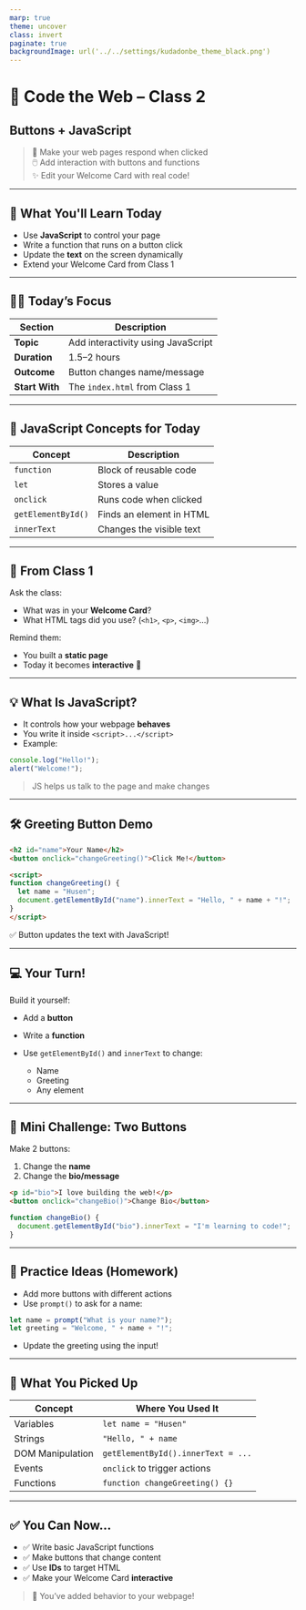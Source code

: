 ```yaml
---
marp: true
theme: uncover
class: invert
paginate: true
backgroundImage: url('../../settings/kudadonbe_theme_black.png')
---
```


# 🏫 Code the Web – Class 2  
## Buttons + JavaScript

> 🎯 Make your web pages respond when clicked  
> 🖱️ Add interaction with buttons and functions  
> ✨ Edit your Welcome Card with real code!

---

## 🎯 What You'll Learn Today

- Use **JavaScript** to control your page  
- Write a function that runs on a button click  
- Update the **text** on the screen dynamically  
- Extend your Welcome Card from Class 1

---

## 🧑‍🏫 Today’s Focus

| Section        | Description                        |
| -------------- | ---------------------------------- |
| **Topic**      | Add interactivity using JavaScript |
| **Duration**   | 1.5–2 hours                        |
| **Outcome**    | Button changes name/message        |
| **Start With** | The `index.html` from Class 1      |

---

## 📖 JavaScript Concepts for Today

| Concept            | Description                              |
| ------------------ | ---------------------------------------- |
| `function`         | Block of reusable code                   |
| `let`              | Stores a value                           |
| `onclick`          | Runs code when clicked                   |
| `getElementById()` | Finds an element in HTML                 |
| `innerText`        | Changes the visible text                 |

---

## 🔁 From Class 1

Ask the class:

- What was in your **Welcome Card**?
- What HTML tags did you use? (`<h1>`, `<p>`, `<img>`...)

Remind them:

- You built a **static page**  
- Today it becomes **interactive** 🔄

---

## 💡 What Is JavaScript?

- It controls how your webpage **behaves**
- You write it inside `<script>...</script>`
- Example:

```js
console.log("Hello!");
alert("Welcome!");
````

> JS helps us talk to the page and make changes

---

## 🛠️ Greeting Button Demo

```html
<h2 id="name">Your Name</h2>
<button onclick="changeGreeting()">Click Me!</button>

<script>
function changeGreeting() {
  let name = "Husen";
  document.getElementById("name").innerText = "Hello, " + name + "!";
}
</script>
```

✅ Button updates the text with JavaScript!

---

## 💻 Your Turn!

Build it yourself:

* Add a **button**
* Write a **function**
* Use `getElementById()` and `innerText` to change:

  * Name
  * Greeting
  * Any element

---

## 🧪 Mini Challenge: Two Buttons

Make 2 buttons:

1. Change the **name**
2. Change the **bio/message**

```html
<p id="bio">I love building the web!</p>
<button onclick="changeBio()">Change Bio</button>
```

```js
function changeBio() {
  document.getElementById("bio").innerText = "I'm learning to code!";
}
```

---

## 📝 Practice Ideas (Homework)

* Add more buttons with different actions
* Use `prompt()` to ask for a name:

```js
let name = prompt("What is your name?");
let greeting = "Welcome, " + name + "!";
```

* Update the greeting using the input!

---

## 🧠 What You Picked Up

| Concept          | Where You Used It                  |
| ---------------- | ---------------------------------- |
| Variables        | `let name = "Husen"`               |
| Strings          | `"Hello, " + name`                 |
| DOM Manipulation | `getElementById().innerText = ...` |
| Events           | `onclick` to trigger actions       |
| Functions        | `function changeGreeting() {}`     |

---

## ✅ You Can Now\...

* ✅ Write basic JavaScript functions
* ✅ Make buttons that change content
* ✅ Use **IDs** to target HTML
* ✅ Make your Welcome Card **interactive**

> 🎉 You’ve added behavior to your webpage!

